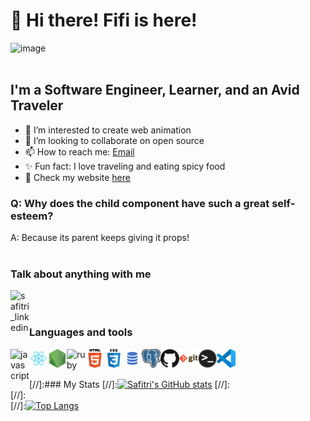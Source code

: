 <!---
fee3fitri/fee3fitri is a ✨ special ✨ repository because its `README.md` (this file) appears on your GitHub profile.
You can click the Preview link to take a look at your changes.
--->

# 👋 Hi there! Fifi is here!
![image](https://i.ibb.co/V9DpwPq/ezgif-com-gif-maker.gif)
<br>
<br>


## I'm a Software Engineer, Learner, and an Avid Traveler
- 👀 I’m interested to create web animation
- 💞️ I’m looking to collaborate on open source
- 📫 How to reach me: [Email](mailto:safitri.shelton@gmail.com)
- ✨ Fun fact: I love traveling and eating spicy food
- 🎵 Check my website [here](http://fifishelton.com/)

### Q: Why does the child component have such a great self-esteem?
A: Because its parent keeps giving it props!
<br>
<br>

### Talk about anything with me
[<img align="left" alt="safitri_linkedin" width="30px" src="https://camo.githubusercontent.com/d659d2bac00c01b42bffbae84bdc121e828b8fecd5b4949ffa2575f5d9e4a371/68747470733a2f2f63646e2e6a7364656c6976722e6e65742f6e706d2f73696d706c652d69636f6e734076332f69636f6e732f6c696e6b6564696e2e737667">](https://www.linkedin.com/in/safitri-shelton/)
<br>
<br>

### Languages and tools
<img align="left" alt="javascript" width="30px" src="https://raw.githubusercontent.com/jmnote/z-icons/master/svg/javascript.svg">
<img align="left" alt="react" width="30px" src="https://raw.githubusercontent.com/github/explore/80688e429a7d4ef2fca1e82350fe8e3517d3494d/topics/react/react.png">
<img align="left" alt="node.js" width="30px" src="https://raw.githubusercontent.com/github/explore/80688e429a7d4ef2fca1e82350fe8e3517d3494d/topics/nodejs/nodejs.png">
<img align="left" alt="ruby" width="30px" src="https://raw.githubusercontent.com/jmnote/z-icons/master/svg/ruby.svg">
<img align="left" alt="html5" width="30px" src="https://raw.githubusercontent.com/github/explore/80688e429a7d4ef2fca1e82350fe8e3517d3494d/topics/html/html.png">
<img align="left" alt="css3" width="30px" src="https://raw.githubusercontent.com/github/explore/80688e429a7d4ef2fca1e82350fe8e3517d3494d/topics/css/css.png">
<img align="left" alt="sql" width="30px" src="https://raw.githubusercontent.com/github/explore/80688e429a7d4ef2fca1e82350fe8e3517d3494d/topics/sql/sql.png">
<img align="left" alt="postgresql" width="30px" src="https://raw.githubusercontent.com/github/explore/80688e429a7d4ef2fca1e82350fe8e3517d3494d/topics/postgresql/postgresql.png">
<img align="left" alt="github" width="30px" src="https://raw.githubusercontent.com/github/explore/78df643247d429f6cc873026c0622819ad797942/topics/github/github.png">
<img align="left" alt="git" width="30px" src="https://raw.githubusercontent.com/github/explore/80688e429a7d4ef2fca1e82350fe8e3517d3494d/topics/git/git.png">
<img align="left" alt="terminal" width="30px" src="https://raw.githubusercontent.com/github/explore/80688e429a7d4ef2fca1e82350fe8e3517d3494d/topics/terminal/terminal.png">
<img align="left" alt="visual studio" width="30px" src="https://raw.githubusercontent.com/github/explore/80688e429a7d4ef2fca1e82350fe8e3517d3494d/topics/visual-studio-code/visual-studio-code.png">
<br>
<br>

[//]:### My Stats
[//]:[![Safitri's GitHub stats](https://github-readme-stats.vercel.app/api?username=fee3fitri&show_icons=true&theme=dracula)](https://github.com/fee3fitri/github-readme-stats)
[//]:<br>
[//]:<br>
[//]:[![Top Langs](https://github-readme-stats.vercel.app/api/top-langs/?username=fee3fitri&theme=dracula)](https://github.com/fee3fitri/github-readme-stats)

